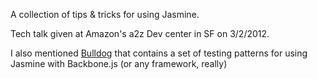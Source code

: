 A collection of tips & tricks for using Jasmine.

Tech talk given at Amazon's a2z Dev center in SF on 3/2/2012.

I also mentioned [Bulldog](http://github.com/infews/bulldog) that contains a set of testing patterns for using Jasmine with Backbone.js (or any framework, really)